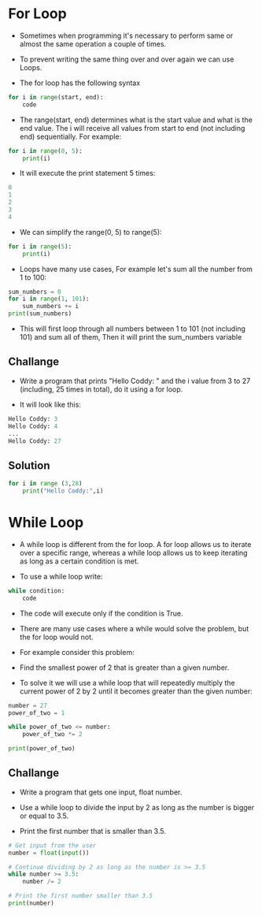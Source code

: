 # For Loop

- Sometimes when programming it's necessary to perform same or almost the same operation a couple of times.

- To prevent writing the same thing over and over again we can use Loops.

- The for loop has the following syntax

```py
for i in range(start, end):
    code
```
- The range(start, end) determines what is the start value and what is the end value. The i will receive all values from start to end (not including end) sequentially. For example:

```py
for i in range(0, 5):
    print(i)
```
- It will execute the print statement 5 times:
```py
0
1
2
3
4
```
- We can simplify the range(0, 5) to range(5):

```py
for i in range(5):
    print(i)
 ```

- Loops have many use cases, For example let's sum all the number from 1 to 100:

```py
sum_numbers = 0
for i in range(1, 101):
    sum_numbers += i
print(sum_numbers)
```
- This will first loop through all numbers between 1 to 101 (not including 101) and sum all of them, Then it will print the sum_numbers variable

## Challange 

- Write a program that prints "Hello Coddy: " and the i value from 3 to 27 (including, 25 times in total), do it using a for loop.

- It will look like this:
```py
Hello Coddy: 3
Hello Coddy: 4
...
Hello Coddy: 27
```

## Solution

```py
for i in range (3,28)
    print("Hello Coddy:",i)
```

# While Loop

- A while loop is different from the for loop. A for loop allows us to iterate over a specific range, whereas a while loop allows us to keep iterating as long as a certain condition is met.

- To use a while loop write:
```py
while condition:
    code
```
- The code will execute only if the condition is True.

- There are many use cases where a while would solve the problem, but the for loop would not.

- For example consider this problem:

- Find the smallest power of 2 that is greater than a given number.

- To solve it we will use a while loop that will repeatedly multiply the current power of 2 by 2 until it becomes greater than the given number:

```py
number = 27
power_of_two = 1

while power_of_two <= number:
    power_of_two *= 2

print(power_of_two)
```
## Challange

- Write a program that gets one input, float number.

- Use a while loop to divide the input by 2 as long as the number is bigger or equal to 3.5.

- Print the first number that is smaller than 3.5.

```py
# Get input from the user
number = float(input())

# Continue dividing by 2 as long as the number is >= 3.5
while number >= 3.5:
    number /= 2

# Print the first number smaller than 3.5
print(number)
```
